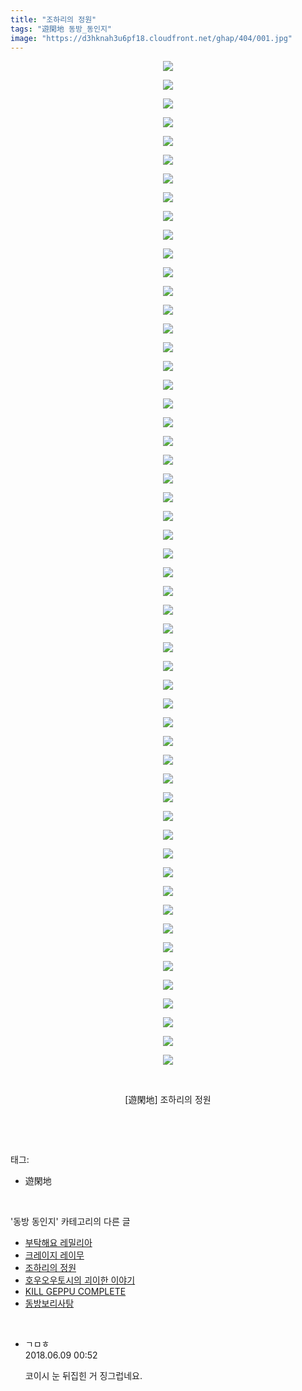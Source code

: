 ```yaml
---
title: "조하리의 정원"
tags: "遊閑地 동방_동인지"
image: "https://d3hknah3u6pf18.cloudfront.net/ghap/404/001.jpg"
---
```

<div class="article">
<p style="text-align: center; clear: none; float: none;"><img src="{{ site.imgserver4 }}/ghap/404/001.jpg"/></p>
<p style="text-align: center; clear: none; float: none;"><img src="{{ site.imgserver4 }}/ghap/404/002.jpg"/></p>
<p style="text-align: center; clear: none; float: none;"><img src="{{ site.imgserver4 }}/ghap/404/003.jpg"/></p>
<p style="text-align: center; clear: none; float: none;"><img src="{{ site.imgserver4 }}/ghap/404/004.jpg"/></p>
<p style="text-align: center; clear: none; float: none;"><img src="{{ site.imgserver4 }}/ghap/404/005.jpg"/></p>
<p style="text-align: center; clear: none; float: none;"><img src="{{ site.imgserver4 }}/ghap/404/006.jpg"/></p>
<p style="text-align: center; clear: none; float: none;"><img src="{{ site.imgserver4 }}/ghap/404/007.jpg"/></p>
<p style="text-align: center; clear: none; float: none;"><img src="{{ site.imgserver4 }}/ghap/404/008.jpg"/></p>
<p style="text-align: center; clear: none; float: none;"><img src="{{ site.imgserver4 }}/ghap/404/009.jpg"/></p>
<p style="text-align: center; clear: none; float: none;"><img src="{{ site.imgserver4 }}/ghap/404/010.jpg"/></p>
<p style="text-align: center; clear: none; float: none;"><img src="{{ site.imgserver4 }}/ghap/404/011.jpg"/></p>
<p style="text-align: center; clear: none; float: none;"><img src="{{ site.imgserver4 }}/ghap/404/012.jpg"/></p>
<p style="text-align: center; clear: none; float: none;"><img src="{{ site.imgserver4 }}/ghap/404/013.jpg"/></p>
<p style="text-align: center; clear: none; float: none;"><img src="{{ site.imgserver4 }}/ghap/404/014.jpg"/></p>
<p style="text-align: center; clear: none; float: none;"><img src="{{ site.imgserver4 }}/ghap/404/015.jpg"/></p>
<p style="text-align: center; clear: none; float: none;"><img src="{{ site.imgserver4 }}/ghap/404/016.jpg"/></p>
<p style="text-align: center; clear: none; float: none;"><img src="{{ site.imgserver4 }}/ghap/404/017.jpg"/></p>
<p style="text-align: center; clear: none; float: none;"><img src="{{ site.imgserver4 }}/ghap/404/018.jpg"/></p>
<p style="text-align: center; clear: none; float: none;"><img src="{{ site.imgserver4 }}/ghap/404/019.jpg"/></p>
<p style="text-align: center; clear: none; float: none;"><img src="{{ site.imgserver4 }}/ghap/404/020.jpg"/></p>
<p style="text-align: center; clear: none; float: none;"><img src="{{ site.imgserver4 }}/ghap/404/021.jpg"/></p>
<p style="text-align: center; clear: none; float: none;"><img src="{{ site.imgserver4 }}/ghap/404/022.jpg"/></p>
<p style="text-align: center; clear: none; float: none;"><img src="{{ site.imgserver4 }}/ghap/404/023.jpg"/></p>
<p style="text-align: center; clear: none; float: none;"><img src="{{ site.imgserver4 }}/ghap/404/024.jpg"/></p>
<p style="text-align: center; clear: none; float: none;"><img src="{{ site.imgserver4 }}/ghap/404/025.jpg"/></p>
<p style="text-align: center; clear: none; float: none;"><img src="{{ site.imgserver4 }}/ghap/404/026.jpg"/></p>
<p style="text-align: center; clear: none; float: none;"><img src="{{ site.imgserver4 }}/ghap/404/027.jpg"/></p>
<p style="text-align: center; clear: none; float: none;"><img src="{{ site.imgserver4 }}/ghap/404/028.jpg"/></p>
<p style="text-align: center; clear: none; float: none;"><img src="{{ site.imgserver4 }}/ghap/404/029.jpg"/></p>
<p style="text-align: center; clear: none; float: none;"><img src="{{ site.imgserver4 }}/ghap/404/030.jpg"/></p>
<p style="text-align: center; clear: none; float: none;"><img src="{{ site.imgserver4 }}/ghap/404/031.jpg"/></p>
<p style="text-align: center; clear: none; float: none;"><img src="{{ site.imgserver4 }}/ghap/404/032.jpg"/></p>
<p style="text-align: center; clear: none; float: none;"><img src="{{ site.imgserver4 }}/ghap/404/033.jpg"/></p>
<p style="text-align: center; clear: none; float: none;"><img src="{{ site.imgserver4 }}/ghap/404/034.jpg"/></p>
<p style="text-align: center; clear: none; float: none;"><img src="{{ site.imgserver4 }}/ghap/404/035.jpg"/></p>
<p style="text-align: center; clear: none; float: none;"><img src="{{ site.imgserver4 }}/ghap/404/036.jpg"/></p>
<p style="text-align: center; clear: none; float: none;"><img src="{{ site.imgserver4 }}/ghap/404/037.jpg"/></p>
<p style="text-align: center; clear: none; float: none;"><img src="{{ site.imgserver4 }}/ghap/404/038.jpg"/></p>
<p style="text-align: center; clear: none; float: none;"><img src="{{ site.imgserver4 }}/ghap/404/039.jpg"/></p>
<p style="text-align: center; clear: none; float: none;"><img src="{{ site.imgserver4 }}/ghap/404/040.jpg"/></p>
<p style="text-align: center; clear: none; float: none;"><img src="{{ site.imgserver4 }}/ghap/404/041.jpg"/></p>
<p style="text-align: center; clear: none; float: none;"><img src="{{ site.imgserver4 }}/ghap/404/042.jpg"/></p>
<p style="text-align: center; clear: none; float: none;"><img src="{{ site.imgserver4 }}/ghap/404/043.jpg"/></p>
<p style="text-align: center; clear: none; float: none;"><img src="{{ site.imgserver4 }}/ghap/404/044.jpg"/></p>
<p style="text-align: center; clear: none; float: none;"><img src="{{ site.imgserver4 }}/ghap/404/045.jpg"/></p>
<p style="text-align: center; clear: none; float: none;"><img src="{{ site.imgserver4 }}/ghap/404/046.jpg"/></p>
<p style="text-align: center; clear: none; float: none;"><img src="{{ site.imgserver4 }}/ghap/404/047.jpg"/></p>
<p style="text-align: center; clear: none; float: none;"><img src="{{ site.imgserver4 }}/ghap/404/048.jpg"/></p>
<p style="text-align: center; clear: none; float: none;"><img src="{{ site.imgserver4 }}/ghap/404/049.jpg"/></p>
<p style="text-align: center; clear: none; float: none;"><img src="{{ site.imgserver4 }}/ghap/404/050.jpg"/></p>
<p style="text-align: center; clear: none; float: none;"><img src="{{ site.imgserver4 }}/ghap/404/051.jpg"/></p>
<p style="text-align: center; clear: none; float: none;"><img src="{{ site.imgserver4 }}/ghap/404/052.jpg"/></p>
<p style="text-align: center; clear: none; float: none;"><img src="{{ site.imgserver4 }}/ghap/404/053.jpg"/></p>
<p style="text-align: center; clear: none; float: none;"><img src="{{ site.imgserver4 }}/ghap/404/054.jpg"/></p>
<p style="text-align: center; clear: none; float: none;"><br/></p>
<p style="text-align: center; clear: none; float: none;">[遊閑地] 조하리의 정원</p>
<p><br/></p>
</div><br/>
<div class="tagTrail">
<p>태그: </p>
<ul>
<li>遊閑地</li>
</ul>
</div><br/>
<div class="another">
<p>'동방 동인지' 카테고리의 다른 글</p>
<ul>
<li><a href="/ghap_406">부탁해요 레밀리아</a></li>
<li><a href="/ghap_405">크레이지 레이무</a></li>
<li><a href="/ghap_404">조하리의 정원</a></li>
<li><a href="/ghap_403">호우오우토시의 괴이한 이야기</a></li>
<li><a href="/ghap_402">KILL GEPPU COMPLETE</a></li>
<li><a href="/ghap_401">동방보리사탕</a></li>
</ul>
</div><br/>
<div class="cb_module cb_fluid">
<div class="cb_wrt cb_profile">
<div class="comment">
<ul>
<li class="cb_thumb_off" id="comment15268269">
<div class="cb_comment_area">
<div class="cb_info_area">
<div class="cb_section">
<span class="cb_nick_name">ㄱㅁㅎ</span>
</div>
<div class="cb_section">
<span class="cb_date">2018.06.09 00:52 </span>
</div>
</div>
<div class="cb_dsc_comment">
<p class="cb_dsc">
											코이시 눈 뒤집힌 거 징그럽네요.
										</p>
</div>
</div></li>
</ul>
</div>
</div><!-- commentList close -->
</div><br/>
